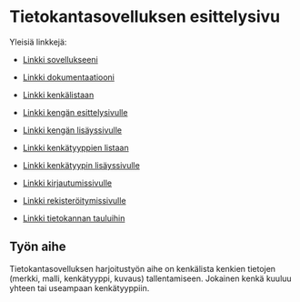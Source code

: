 # Tietokantasovelluksen esittelysivu

Yleisiä linkkejä:

* [Linkki sovellukseeni](http://swpesone.users.cs.helsinki.fi/muistilista/)
* [Linkki dokumentaatiooni](https://github.com/swpesone/Muistilista/blob/master/doc/dokumentaatio.pdf)


* [Linkki kenkälistaan](http://swpesone.users.cs.helsinki.fi/muistilista/shoe)
* [Linkki kengän esittelysivulle](http://swpesone.users.cs.helsinki.fi/muistilista/shoe/12)
* [Linkki kengän lisäyssivulle](http://swpesone.users.cs.helsinki.fi/muistilista/shoe/new)
* [Linkki kenkätyyppien listaan](http://swpesone.users.cs.helsinki.fi/muistilista/model)
* [Linkki kenkätyypin lisäyssivulle](http://swpesone.users.cs.helsinki.fi/muistilista/model/new)
* [Linkki kirjautumissivulle](http://swpesone.users.cs.helsinki.fi/muistilista/login)
* [Linkki rekisteröitymissivulle](http://swpesone.users.cs.helsinki.fi/muistilista/register)
* [Linkki tietokannan tauluihin](http://swpesone.users.cs.helsinki.fi/muistilista/tietokantayhteys)

## Työn aihe

Tietokantasovelluksen harjoitustyön aihe on kenkälista kenkien tietojen (merkki, malli, kenkätyyppi, kuvaus) tallentamiseen. Jokainen kenkä kuuluu yhteen tai useampaan kenkätyyppiin.
